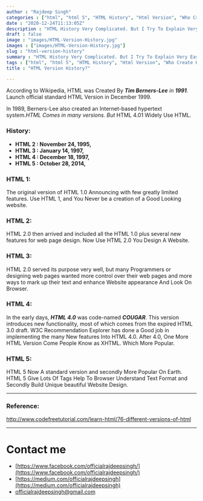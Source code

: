 ```yaml
---
author : "Rajdeep Singh"
categories : ["html", "html 5", "HTML History", "Html Version", "Who Create Html"]
date : "2020-12-24T11:13:05Z"
description : "HTML History Very Complicated. But I Try To Explain Very Easy Way."
draft : false
image : "images/HTML-Version-History.jpg"
images : ["images/HTML-Version-History.jpg"]
slug : "html-version-history"
summary : "HTML History Very Complicated. But I Try To Explain Very Easy Way."
tags : ["html", "html 5", "HTML History", "Html Version", "Who Create Html"]
title : "HTML Version History?"

---
```




According to Wikipedia, HTML was Created By _**Tim Berners-Lee** in **1991**._ Launch official standard HTML Version in December 1999.

In 1989, Berners-Lee also created an Internet-based hypertext system._HTML Comes in many versions. But_ HTML 4.01 Widely Use HTML.

### History:

* **HTML 2 : November 24, 1995,**
* **HTML 3 : January 14, 1997,**
* **HTML 4 : December 18, 1997,**
* **HTML 5 : October 28, 2014,**



### HTML 1:

The original version of HTML 1.0 Announcing with few greatly limited features. Use HTML 1, and You Never be a creation of a Good Looking website.

### HTML 2:

HTML 2.0 then arrived and included all the HTML 1.0 plus several new features for web page design. Now Use HTML 2.0 You Design A Website.

### HTML 3:

HTML 2.0 served its purpose very well, but many Programmers or designing web pages wanted more control over their web pages and more ways to mark up their text and enhance Website appearance And Look On Browser.

### HTML 4:

In the early days, **_HTML 4.0_** was code-named **_COUGAR_**. This version introduces new functionality, most of which comes from the expired HTML 3.0 draft.  W3C  Recommendation Explorer has done a Good job in implementing the many New features Into HTML 4.0. After 4.0, One More HTML Version Come People Know as XHTML. Which More Popular.

### HTML 5:

HTML 5 Now A standard version and secondly More Popular On Earth. HTML 5 Give Lots Of Tags Help To Browser Understand Text Format and Secondly Build Unique beautiful Website Design.

---

### Reference:



http://www.codefreetutorial.com/learn-html/76-different-versions-of-html

---



# Contact me

* [https://www.facebook.com/officialrajdeepsingh/](https://www.facebook.com/officialrajdeepsingh/)
* [https://medium.com/officialrajdeepsingh](https://medium.com/officialrajdeepsingh)
* [officialrajdeepsingh@gmail.com](mailto:officialrajdeepsingh@gmail.com)



